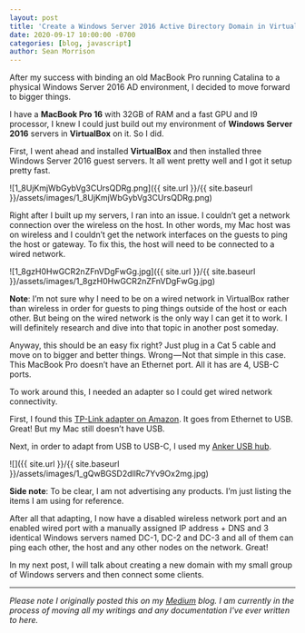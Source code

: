 ```yaml
---
layout: post
title: 'Create a Windows Server 2016 Active Directory Domain in VirtualBox'
date: 2020-09-17 10:00:00 -0700
categories: [blog, javascript]
author: Sean Morrison
---
```


After my success with binding an old MacBook Pro running Catalina to a physical Windows Server 2016 AD environment, I decided to move forward to bigger things.

I have a **MacBook Pro 16** with 32GB of RAM and a fast GPU and I9 processor, I knew I could just build out my environment of **Windows Server 2016** servers in **VirtualBox** on it. So I did.

First, I went ahead and installed **VirtualBox** and then installed three Windows Server 2016 guest servers. It all went pretty well and I got it setup pretty fast.

![1_8UjKmjWbGybVg3CUrsQDRg.png]({{ site.url }}/{{ site.baseurl }}/assets/images/1_8UjKmjWbGybVg3CUrsQDRg.png)

Right after I built up my servers, I ran into an issue. I couldn’t get a network connection over the wireless on the host. In other words, my Mac host was on wireless and I couldn’t get the network interfaces on the guests to ping the host or gateway. To fix this, the host will need to be connected to a wired network.

![1_8gzH0HwGCR2nZFnVDgFwGg.jpg]({{ site.url }}/{{ site.baseurl }}/assets/images/1_8gzH0HwGCR2nZFnVDgFwGg.jpg)

**Note**: I’m not sure why I need to be on a wired network in VirtualBox rather than wireless in order for guests to ping things outside of the host or each other. But being on the wired network is the only way I can get it to work. I will definitely research and dive into that topic in another post someday.

Anyway, this should be an easy fix right? Just plug in a Cat 5 cable and move on to bigger and better things. Wrong — Not that simple in this case. This MacBook Pro doesn’t have an Ethernet port. All it has are 4, USB-C ports.

To work around this, I needed an adapter so I could get wired network connectivity.

First, I found this [TP-Link adapter on Amazon](https://www.amazon.com/gp/product/B00YUU3KC6/ref=ppx_yo_dt_b_asin_title_o04_s00?ie=UTF8&psc=1). It goes from Ethernet to USB. Great! But my Mac still doesn’t have USB.

Next, in order to adapt from USB to USB-C, I used my [Anker USB hub](https://www.amazon.com/gp/product/B07YZ48HCT/ref=ppx_yo_dt_b_search_asin_title?ie=UTF8&psc=1).

![]({{ site.url }}/{{ site.baseurl }}/assets/images/1_gQwBGSD2dllRc7Yv9Ox2mg.jpg)

**Side note**: To be clear, I am not advertising any products. I’m just listing the items I am using for reference.

After all that adapting, I now have a disabled wireless network port and an enabled wired port with a manually assigned IP address + DNS and 3 identical Windows servers named DC-1, DC-2 and DC-3 and all of them can ping each other, the host and any other nodes on the network. Great!

In my next post, I will talk about creating a new domain with my small group of Windows servers and then connect some clients.

---

_Please note I originally posted this on my [Medium](https://medium.com/@seanmorrison) blog. I am currently in the process of moving all my writings and any documentation I've ever written to here._
